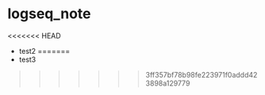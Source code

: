 # logseq_note
<<<<<<< HEAD
 * test2
=======
 * test3
>>>>>>> 3ff357bf78b98fe223971f0addd423898a129779
